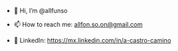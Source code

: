 - 👋 Hi, I’m @allfunso

- 📫 How to reach me: allfon.so.on@gmail.com
- 💼 LinkedIn: https://mx.linkedin.com/in/a-castro-camino

<!---
allfunso/allfunso is a ✨ special ✨ repository because its `README.md` (this file) appears on your GitHub profile.
You can click the Preview link to take a look at your changes.
--->
